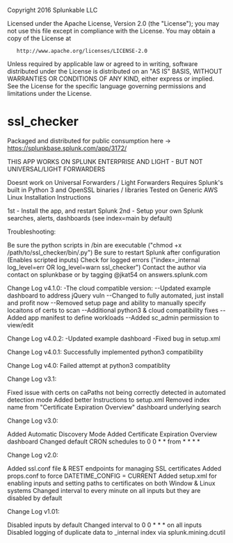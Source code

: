 
Copyright 2016 Splunkable LLC

   Licensed under the Apache License, Version 2.0 (the "License");
   you may not use this file except in compliance with the License.
   You may obtain a copy of the License at

       http://www.apache.org/licenses/LICENSE-2.0

   Unless required by applicable law or agreed to in writing, software
   distributed under the License is distributed on an "AS IS" BASIS,
   WITHOUT WARRANTIES OR CONDITIONS OF ANY KIND, either express or implied.
   See the License for the specific language governing permissions and
   limitations under the License.

# ssl_checker
Packaged and distributed for public consumption here -> https://splunkbase.splunk.com/app/3172/


THIS APP WORKS ON SPLUNK ENTERPRISE AND LIGHT - BUT NOT UNIVERSAL/LIGHT FORWARDERS

Doesnt work on Universal Forwarders / Light Forwarders
Requires Splunk's built in Python 3 and OpenSSL binaries / libraries
Tested on Generic AWS Linux
Installation Instructions

1st - Install the app, and restart Splunk
2nd - Setup your own Splunk searches, alerts, dashboards (see index=main by default)

Troubleshooting:

Be sure the python scripts in /bin are executable ("chmod +x /path/to/ssl_checker/bin/.py")
Be sure to restart Splunk after configuration (Enables scripted inputs)
Check for logged errors ("index=_internal log_level=err OR log_level=warn ssl_checker")
Contact the author via contact on splunkbase or by tagging @jkat54 on answers.splunk.com

Change Log v4.1.0:
-The cloud compatible version:
--Updated example dashboard to address jQuery vuln
--Changed to fully automated, just install and profit now
--Removed setup page and ability to manually specify locaitons of certs to scan
--Additional python3 & cloud compatibility fixes
--Added app manifest to define workloads
--Added sc_admin permission to view/edit

Change Log v4.0.2:
-Updated example dashboard
-Fixed bug in setup.xml

Change Log v4.0.1:
Successfully implemented python3 compatibility

Change Log v4.0:
Failed attempt at python3 compatiblity


Change Log v3.1:

Fixed issue with certs on caPaths not being correctly detected in automated detection mode
Added better Instructions to setup.xml
Removed index name from "Certificate Expiration Overview" dashboard underlying search

Change Log v3.0:

Added Automatic Discovery Mode
Added Certificate Expiration Overview dashboard
Changed default CRON schedules to 0 0 * * from * * * *

Change Log v2.0:

Added ssl.conf file & REST endpoints for managing SSL certificates
Added props.conf to force DATETIME_CONFIG = CURRENT
Added setup.xml for enabling inputs and setting paths to certificates on both Window & Linux systems
Changed interval to every minute on all inputs but they are disabled by default

Change Log v1.01:

Disabled inputs by default
Changed interval to 0 0 * * * on all inputs
Disabled logging of duplicate data to _internal index via splunk.mining.dcutil
